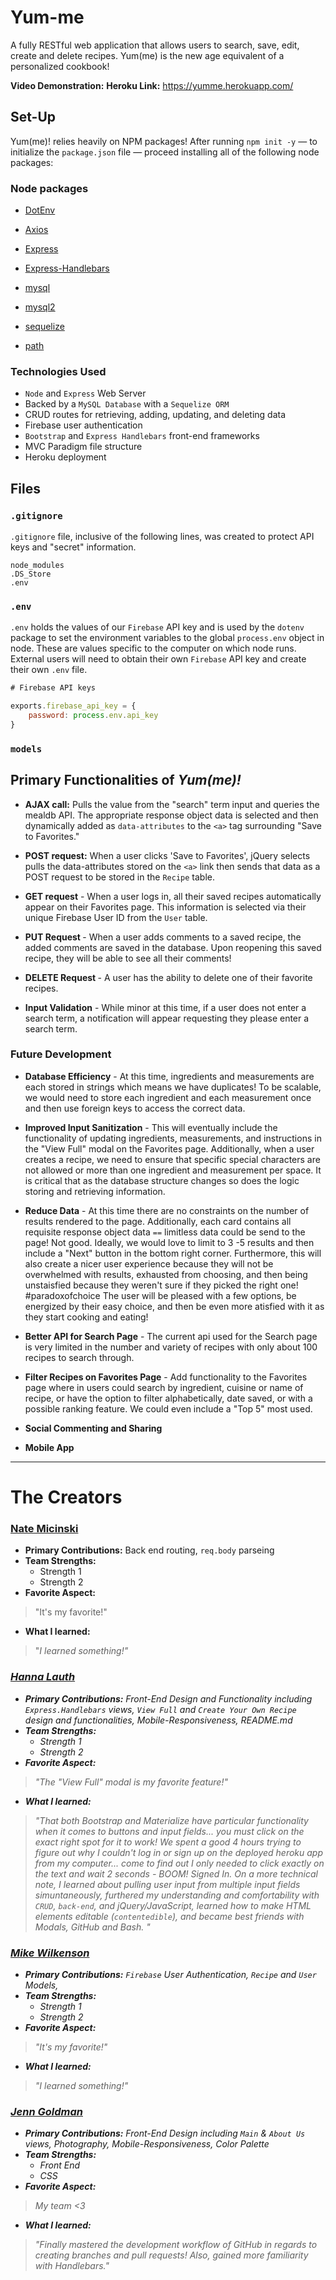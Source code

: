 # Yum-me
A fully RESTful web application that allows users to search, save, edit, create and delete recipes. Yum(me) is the new age equivalent of a personalized cookbook!

<strong>Video Demonstration:</strong>
<strong>Heroku Link:</strong> https://yumme.herokuapp.com/
  
## Set-Up
Yum(me)! relies heavily on NPM packages! After running `npm init -y` &mdash; to initialize the `package.json` file &mdash; proceed installing all of the following node packages:

### Node packages

  * [DotEnv](https://www.npmjs.com/package/dotenv)
  
  * [Axios](https://www.npmjs.com/package/axios)

  * [Express](https://www.npmjs.com/package/express)

  * [Express-Handlebars](https://www.npmjs.com/package/express-handlebars)
  
  * [mysql](https://www.npmjs.com/package/mysql)
  
  * [mysql2](https://www.npmjs.com/package/mysql2)
  
  * [sequelize](https://www.npmjs.com/package/sequelize)
  
  * [path](https://www.npmjs.com/package/path)
  
### Technologies Used
- `Node` and `Express` Web Server
- Backed by a `MySQL Database` with a `Sequelize ORM`
- CRUD routes for retrieving, adding, updating, and deleting data
- Firebase user authentication
- `Bootstrap` and `Express Handlebars` front-end frameworks
- MVC Paradigm file structure
- Heroku deployment

## Files
### `.gitignore`
`.gitignore` file, inclusive of the following lines, was created to protect API keys and "secret" information.

```
node_modules
.DS_Store
.env
```

### `.env`
`.env` holds the values of our `Firebase` API key and is used by the `dotenv` package to set the environment variables to the global `process.env` object in node. These are values specific to the computer on which node runs. External users will need to obtain their own `Firebase` API key and create their own `.env` file.

```keys.js
# Firebase API keys

exports.firebase_api_key = {
    password: process.env.api_key
}

```

### `models`

## Primary Functionalities of <em>Yum(me)!</em>
- <strong>AJAX call:</strong> Pulls the value from the "search" term input and queries the mealdb API. The appropriate response object data is selected and then dynamically added as `data-attributes` to the `<a>` tag surrounding "Save to Favorites."

- <strong>POST request:</strong> When a user clicks 'Save to Favorites', jQuery selects pulls the data-attributes stored on the `<a>` link then sends that data as a POST request to be stored in the `Recipe` table.

- <strong>GET request</strong> - When a user logs in, all their saved recipes automatically appear on their Favorites page. This information is selected via their unique Firebase User ID from the `User` table.

- <strong>PUT Request </strong> - When a user adds comments to a saved recipe, the added comments are saved in the database. Upon reopening this saved recipe, they will be able to see all their comments!

- <strong>DELETE Request </strong> - A user has the ability to delete one of their favorite recipes.

- <strong>Input Validation</strong> - While minor at this time, if a user does not enter a search term, a notification will appear requesting they please enter a search term. 

### Future Development
- <strong>Database Efficiency</strong> - At this time, ingredients and measurements are each stored in strings which means we have duplicates! To be scalable, we would need to store each ingredient and each measurement once and then use foreign keys to access the correct data. 

- <strong>Improved Input Sanitization</strong> - This will eventually include the functionality of updating ingredients, measurements, and instructions in the "View Full" modal on the Favorites page. Additionally, when a user creates a recipe, we need to ensure that specific special characters are not allowed or more than one ingredient and measurement per space. It is critical that as the database structure changes so does the logic storing and retrieving information.

- <strong>Reduce Data</strong> - At this time there are no constraints on the number of results rendered to the page. Additionally, each card contains all requisite response object data `==` limitless data could be send to the page! Not good. Ideally, we would love to limit to 3 -5 results and then include a "Next" button in the bottom right corner. Furthermore, this will also create a nicer user experience because they will not be overwhelmed with results, exhausted from choosing, and then being unstaisfied because they weren't sure if they picked the right one! #paradoxofchoice The user will be pleased with a few options, be energized by their easy choice, and then be even more atisfied with it as they start cooking and eating!

- <strong>Better API for Search Page</strong> - The current api used for the Search page is very limited in the number and variety of recipes with only about 100 recipes to search through.

- <strong>Filter Recipes on Favorites Page</strong> - Add functionality to the Favorites page where in users could search by ingredient, cuisine or name of 
recipe, or have the option to filter alphabetically, date saved, or with a possible ranking feature. We could even include a "Top 5" most used.

- <strong>Social Commenting and Sharing</strong>

- <strong>Mobile App</strong>

<hr>

# The Creators

### [Nate Micinski](https://github.com/DearLorditsNate)
- <strong>Primary Contributions:</strong> Back end routing, `req.body` parseing
- <strong>Team Strengths:</strong>
  * Strength 1
  * Strength 2
- <strong>Favorite Aspect:</strong>
> "It's my favorite!"
- <strong>What I learned:</strong> 
> "<em>I learned something!<em>"

### [Hanna Lauth](https://github.com/hmlauth?tab=following)
- <strong>Primary Contributions:</strong> Front-End Design and Functionality including `Express.Handlebars` views, `View Full` and `Create Your Own Recipe` design and functionalities, Mobile-Responsiveness, README.md
- <strong>Team Strengths:</strong>
  * Strength 1
  * Strength 2
- <strong>Favorite Aspect:</strong> 
> "The "View Full" modal is my favorite feature!"
- <strong>What I learned:</strong> 
> "<em>That both Bootstrap and Materialize have particular functionality when it comes to buttons and input fields... you must click on the exact right spot for it to work! We spent a good 4 hours trying to figure out why I couldn't log in or sign up on the deployed heroku app from my computer... come to find out I only needed to click exactly on the text and wait 2 seconds - BOOM! Signed In. On a more technical note, I learned about pulling user input from multiple input fields simuntaneously, furthered my understanding and comfortability with `CRUD`, `back-end`, and jQuery/JavaScript, learned how to make HTML elements editable (`contentedible`), and became best friends with Modals, GitHub and Bash.<em> "
  
### [Mike Wilkenson](https://github.com/MichaelWilkens)
- <strong>Primary Contributions:</strong> `Firebase` User Authentication, `Recipe` and `User` Models, 
- <strong>Team Strengths:</strong>
  * Strength 1
  * Strength 2
- <strong>Favorite Aspect:</strong>
> "It's my favorite!"
- <strong>What I learned:</strong> 
> "<em>I learned something!<em>"

### [Jenn Goldman](https://github.com/jenngoldman)
- <strong>Primary Contributions:</strong> Front-End Design including `Main` & `About Us` views, Photography, Mobile-Responsiveness, Color Palette
- <strong>Team Strengths:</strong>
  * Front End
  * CSS
- <strong>Favorite Aspect:</strong>
> My team <3 
- <strong>What I learned:</strong> 
> "<em>Finally mastered the development workflow of GitHub in regards to creating branches and pull requests! Also, gained more familiarity with Handlebars.<em>"
